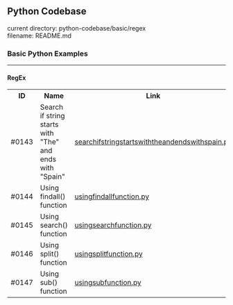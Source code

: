 ## Python Codebase

current directory: python-codebase/basic/regex  
filename: README.md  

### Basic Python Examples
----
#### RegEx

<table>
  <tr>
    <th>ID</th>
    <th>Name</th>
    <th>Link</th>
    <th>Status</th>
  </tr>
  <tr>
  <td>#0143</td>
  <td>Search if string starts with "The" and ends with "Spain"</td>
  <td><a href="searchifstringstartswiththeandendswithspain.py">searchifstringstartswiththeandendswithspain.py</a></td>
  <td>Available</td>
</tr>
  <tr>
  <td>#0144</td>
  <td>Using findall() function</td>
  <td><a href="usingfindallfunction.py">usingfindallfunction.py</a></td>
  <td>Available</td>
</tr>
  <tr>
  <td>#0145</td>
  <td>Using search() function</td>
  <td><a href="usingsearchfunction.py">usingsearchfunction.py</a></td>
  <td>Available</td>
</tr>
  <tr>
  <td>#0146</td>
  <td>Using split() function</td>
  <td><a href="usingsplitfunction.py">usingsplitfunction.py</a></td>
  <td>Available</td>
</tr>
  <tr>
  <td>#0147</td>
  <td>Using sub() function</td>
  <td><a href="usingsubfunction.py">usingsubfunction.py</a></td>
  <td>Available</td>
</tr>
</table>

